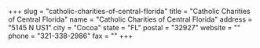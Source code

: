+++
slug = "catholic-charities-of-central-florida"
title = "Catholic Charities of Central Florida"
name = "Catholic Charities of Central Florida"
address = "5145 N US1"
city = "Cocoa"
state = "FL"
postal = "32927"
website = ""
phone = "321-338-2986"
fax = ""
+++
